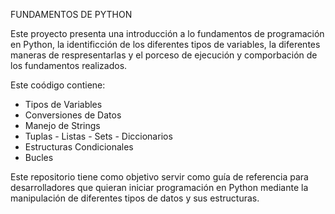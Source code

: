 FUNDAMENTOS DE PYTHON

Este proyecto presenta una introducción a lo fundamentos de programación en Python, la identificción de los diferentes tipos de variables, la diferentes maneras de respresentarlas y el porceso de ejecución y comporbación de los fundamentos realizados.

Este coódigo contiene:

- Tipos de Variables
- Conversiones de Datos
- Manejo de Strings
- Tuplas - Listas - Sets - Diccionarios
- Estructuras Condicionales
- Bucles

Este repositorio tiene como objetivo servir como guía de referencia para desarrolladores que quieran iniciar programación en Python mediante la manipulación de diferentes tipos de datos y sus estructuras.

